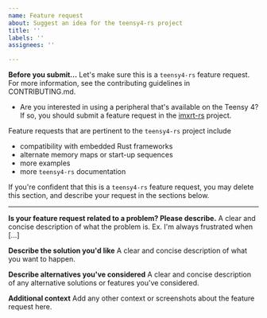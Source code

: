 ```yaml
---
name: Feature request
about: Suggest an idea for the teensy4-rs project
title: ''
labels: ''
assignees: ''

---
```


**Before you submit...**
Let's make sure this is a `teensy4-rs` feature request. For more information, see the contributing guidelines in CONTRIBUTING.md.

- Are you interested in using a peripheral that's available on the Teensy 4? If so, you should submit a feature request in the [imxrt-rs] project.

[imxrt-rs]: https://github.com/imxrt-rs/imxrt-rs

Feature requests that are pertinent to the `teensy4-rs` project include

- compatibility with embedded Rust frameworks
- alternate memory maps or start-up sequences
- more examples
- more `teensy4-rs` documentation

If you're confident that this is a `teensy4-rs` feature request, you may delete this section, and describe your request in the sections below.

---

**Is your feature request related to a problem? Please describe.**
A clear and concise description of what the problem is. Ex. I'm always frustrated when [...]

**Describe the solution you'd like**
A clear and concise description of what you want to happen.

**Describe alternatives you've considered**
A clear and concise description of any alternative solutions or features you've considered.

**Additional context**
Add any other context or screenshots about the feature request here.
